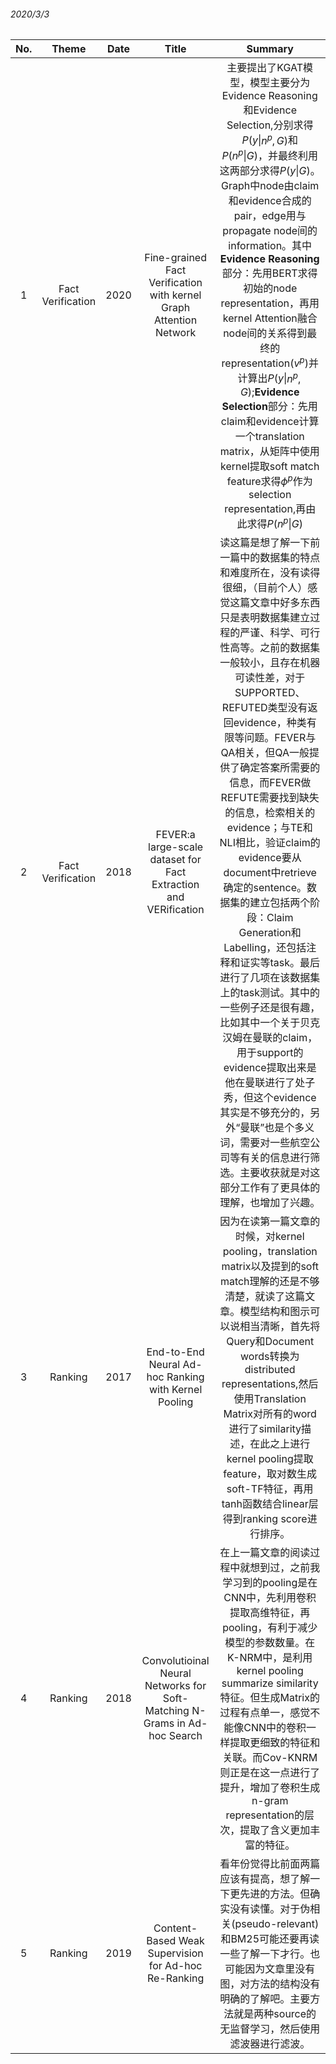 
###### 2020/3/3
| No. | Theme | Date | Title | Summary |  
| :-: | :-: | :-: | :-: | :-:
1 | Fact Verification | 2020 | Fine-grained Fact Verification with kernel Graph Attention Network| 主要提出了KGAT模型，模型主要分为Evidence Reasoning和Evidence Selection,分别求得$P(y$&#124;$n^p,G)$和$P(n^p$&#124;$G)$，并最终利用这两部分求得$P(y$&#124;$G)$。Graph中node由claim和evidence合成的pair，edge用与propagate node间的information。其中**Evidence Reasoning**部分：先用BERT求得初始的node representation，再用kernel Attention融合node间的关系得到最终的representation($v^p$)并计算出$P(y$&#124;$n^p,G)$;**Evidence Selection**部分：先用claim和evidence计算一个translation matrix，从矩阵中使用kernel提取soft match feature求得${\phi}^p$作为selection representation,再由此求得$P(n^p$&#124;$G)$ |
2 | Fact Verification | 2018 | FEVER:a large-scale dataset for Fact Extraction and VERification| 读这篇是想了解一下前一篇中的数据集的特点和难度所在，没有读得很细，（目前个人）感觉这篇文章中好多东西只是表明数据集建立过程的严谨、科学、可行性高等。之前的数据集一般较小，且存在机器可读性差，对于SUPPORTED、REFUTED类型没有返回evidence，种类有限等问题。FEVER与QA相关，但QA一般提供了确定答案所需要的信息，而FEVER做REFUTE需要找到缺失的信息，检索相关的evidence；与TE和NLI相比，验证claim的evidence要从document中retrieve确定的sentence。数据集的建立包括两个阶段：Claim Generation和Labelling，还包括注释和证实等task。最后进行了几项在该数据集上的task测试。其中的一些例子还是很有趣，比如其中一个关于贝克汉姆在曼联的claim，用于support的evidence提取出来是他在曼联进行了处子秀，但这个evidence其实是不够充分的，另外“曼联”也是个多义词，需要对一些航空公司等有关的信息进行筛选。主要收获就是对这部分工作有了更具体的理解，也增加了兴趣。|
3 | Ranking | 2017 | End-to-End Neural Ad-hoc Ranking with Kernel Pooling | 因为在读第一篇文章的时候，对kernel pooling，translation matrix以及提到的soft match理解的还是不够清楚，就读了这篇文章。模型结构和图示可以说相当清晰，首先将Query和Document words转换为distributed representations,然后使用Translation Matrix对所有的word进行了similarity描述，在此之上进行kernel pooling提取feature，取对数生成soft-TF特征，再用tanh函数结合linear层得到ranking score进行排序。 |
4 | Ranking | 2018 | Convolutioinal Neural Networks for Soft-Matching N-Grams in Ad-hoc Search | 在上一篇文章的阅读过程中就想到过，之前我学习到的pooling是在CNN中，先利用卷积提取高维特征，再pooling，有利于减少模型的参数数量。在K-NRM中，是利用kernel pooling summarize similarity特征。但生成Matrix的过程有点单一，感觉不能像CNN中的卷积一样提取更细致的特征和关联。而Cov-KNRM则正是在这一点进行了提升，增加了卷积生成n-gram representation的层次，提取了含义更加丰富的特征。 |
5 | Ranking | 2019 | Content-Based Weak Supervision for Ad-hoc Re-Ranking | 看年份觉得比前面两篇应该有提高，想了解一下更先进的方法。但确实没有读懂。对于伪相关(pseudo-relevant)和BM25可能还要再读一些了解一下才行。也可能因为文章里没有图，对方法的结构没有明确的了解吧。主要方法就是两种source的无监督学习，然后使用滤波器进行滤波。 |